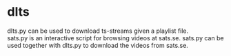 # dlts
dlts.py can be used to download ts-streams given a playlist file.  
sats.py is an interactive script for browsing videos at sats.se. 
sats.py can be used together with dlts.py to download the videos from sats.se. 
